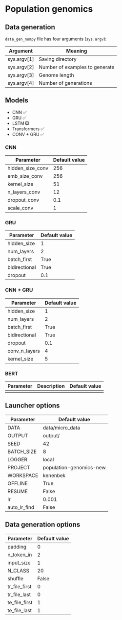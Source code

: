 # Population genomics

## Data generation 

`data_gen_numpy` file has four arguments (`sys.argv`): 

|Argument | Meaning |
| --- | --- |
| sys.argv[1] | Saving directory |
| sys.argv[2] | Number of examples to generate |
| sys.argv[3] |  Genome length |
| sys.argv[4] | Number of generations |

## Models 

- CNN :white_check_mark:
- GRU :white_check_mark:
- LSTM :negative_squared_cross_mark:
- Transformers :white_check_mark:
- CONV + GRU :white_check_mark:


### CNN 
| Parameter | Default value |
| --- | --- |
|hidden_size_conv | 256 | 
|emb_size_conv|256 |
|kernel_size |51 |
|n_layers_conv |12 |
|dropout_conv | 0.1 |
|scale_conv |1 |

### GRU
| Parameter | Default value |
| --- | --- |
|hidden_size | 1 |
|num_layers | 2 |
|batch_first | True |
|bidirectional | True |
|dropout | 0.1 | 

### CNN + GRU 
| Parameter | Default value |
| --- | --- |
|hidden_size|1 |
|num_layers|2 |
|batch_first|True |
|bidirectional|True |
|dropout| 0.1 |
|conv_n_layers| 4 |
|kernel_size| 5 |

### BERT 

| Parameter | Description | Default value |
| --- | --- | --- |
| | | |


## Launcher options  
| Parameter | Default value |
| --- | --- |
|DATA  |  data/micro_data |
|OUTPUT  |  output/ |
|SEED  |  42 |
|BATCH_SIZE  |  8|
|LOGGER  |  local|
|PROJECT  |  population-genomics-new |
|WORKSPACE  |  kenenbek |
|OFFLINE  |  True |
|RESUME  |  False |
|lr | 0.001 |
|auto_lr_find | False |

## Data generation options
| Parameter | Default value |
| --- | --- |
|padding | 0 |
|n_token_in | 2 |
|input_size | 1 |
|N_CLASS | 20 |
|shuffle | False |
|tr_file_first | 0 |
|tr_file_last | 0 |
|te_file_first | 1 |
|te_file_last | 1 |